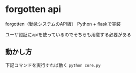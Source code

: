# forgotten api

forgotten（勤怠システムのAPI版）
Python + flaskで実装

ユーザ認証にapiを使っているのでそちらも用意する必要がある

## 動かし方
下記コマンドを実行すれば動く
```python core.py```
